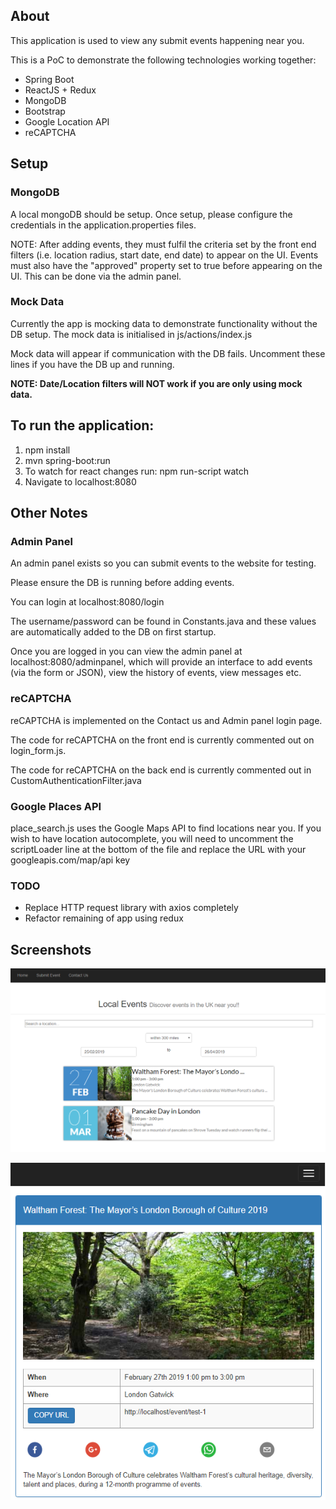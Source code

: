 ## About

This application is used to view any submit events happening near you.

This is a PoC  to demonstrate the following technologies working
together:
* Spring Boot
* ReactJS + Redux
* MongoDB
* Bootstrap
* Google Location API
* reCAPTCHA

## Setup

### MongoDB

A local mongoDB should be setup. Once setup, please configure the 
credentials in the application.properties files.

NOTE: After adding events, they must fulfil the criteria set by the front end filters
(i.e. location radius, start date, end date) to appear on the UI. 
Events must also have the "approved" property set to true before appearing on the UI.
This can be done via the admin panel.


### Mock Data

Currently the app is mocking data to demonstrate functionality
without the DB setup. The mock data is initialised in js/actions/index.js

Mock data will appear if communication with the DB fails.
Uncomment these lines if you have the DB up and running.

**NOTE: Date/Location filters will NOT work if you are only using mock data.** 




## To run the application:

1. npm install
2. mvn spring-boot:run
3. To watch for react changes run: npm run-script watch
4. Navigate to localhost:8080


## Other Notes

### Admin Panel
An admin panel exists so you can submit events to the website for testing.

Please ensure the DB is running before adding events.

You can login at localhost:8080/login

The username/password can be found in Constants.java and these values are automatically
added to the DB on first startup.

Once you are logged in you can view the admin panel at localhost:8080/adminpanel, which
will provide an interface to add events (via the form or JSON), view the history of events,
view messages etc.

### reCAPTCHA
reCAPTCHA is implemented on the Contact us and Admin panel login
page. 

The code for reCAPTCHA on the front end is currently commented out on login_form.js.

The code for reCAPTCHA on the back end is currently commented out in CustomAuthenticationFilter.java

### Google Places API
place_search.js uses the Google Maps API to find locations near you.
If you wish to have location autocomplete, you will need to uncomment the scriptLoader 
line at the bottom of the file and replace the URL with your googleapis.com/map/api key

### TODO

* Replace HTTP request library with axios completely
* Refactor remaining of app using redux

## Screenshots

![Home](images/home.png)

![Event Page](images/event_view.png)
